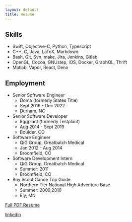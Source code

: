 ```yaml
---
layout: default
title: Resume
---
```


## Skills
* Swift, Objective-C, Python, Typescript
* C++, C, Java, LaTeX, Markdown
* Bash, Git, Svn, make, Jira, Jenkins, Gitlab
* OpenGL, Cocoa, GNUstep, iOS, Docker, GraphQL, Thrift
* Matlab, Vapor, React, Deno

## Employment
* Senior Software Engineer
  * Doma (formerly States Title)
  * Sept 2019 - Dec 2022
  * Durham, NC
* Senior Software Developer
  * Eggplant (formerly Testplant)
  * Aug 2014 - Sept 2019
  * Boulder, CO
* Software Engineer
  * QiG Group, Greatbatch Medical
  * Jan 2012 - Aug 2014
  * Broomfield, CO
* Software Development Intern
  * QiG Group, Greatbatch Medical
  * Summer: 2011
  * Broomfield, CO
* Boy Scout Canoe Trip Guide
  * Northern Tier National High Adventure Base
  * Summer: 2009,2010
  * Ely, MN

[Full PDF Resume](resume.pdf)

[linkedin](http://www.linkedin.com/in/paullanders-pwxnxyz)
